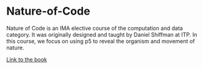 # Nature-of-Code

Nature of Code is an IMA elective course of the computation and data category. It was originally designed and taught by Daniel Shiffman at ITP. In this course, we focus on using p5 to reveal the organism and movement of nature.

<a href="http://natureofcode.com/">Link to the book</a>
